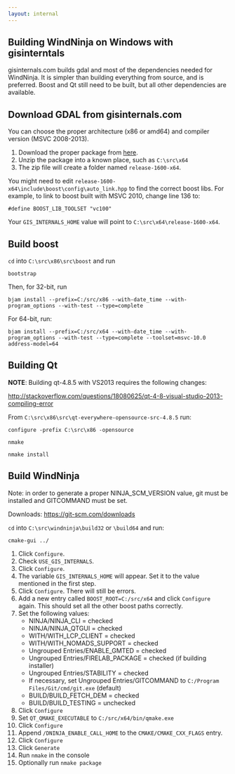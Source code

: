 ```yaml
---
layout: internal
---
```


## Building WindNinja on Windows with gisinterntals


gisinternals.com builds gdal and most of the dependencies needed for WindNinja.  It is simpler than building everything from source, and is preferred.  Boost and Qt still need to be built, but all other dependencies are available.

## Download GDAL from gisinternals.com

You can choose the proper architecture (x86 or amd64) and compiler version (MSVC 2008-2013).

1. Download the proper package from [here](http://gisinternals.com/sdk.php).
2. Unzip the package into a known place, such as `C:\src\x64`
3. The zip file will create a folder named `release-1600-x64`.

You might need to edit `release-1600-x64\include\boost\config\auto_link.hpp` to find the correct boost libs. For example, to link to boost built with MSVC 2010, change line 136 to:

`#define BOOST_LIB_TOOLSET "vc100"`

Your `GIS_INTERNALS_HOME` value will point to `C:\src\x64\release-1600-x64`.

## Build boost

`cd` into `C:\src\x86\src\boost` and run

`bootstrap`

Then, for 32-bit, run

`bjam install --prefix=C:/src/x86 --with-date_time --with-program_options --with-test --type=complete`

For 64-bit, run:

`bjam install --prefix=C:/src/x64 --with-date_time --with-program_options --with-test --type=complete --toolset=msvc-10.0 address-model=64`

## Building Qt

**NOTE**: Building qt-4.8.5 with VS2013 requires the following changes:

http://stackoverflow.com/questions/18080625/qt-4-8-visual-studio-2013-compiling-error

From `C:\src\x86\src\qt-everywhere-opensource-src-4.8.5` run:

`configure -prefix C:\src\x86 -opensource`

`nmake`

`nmake install`

## Build WindNinja

Note: in order to generate a proper NINJA_SCM_VERSION value, git must be installed and GITCOMMAND must be set.

Downloads: https://git-scm.com/downloads

`cd` into `C:\src\windninja\build32` or `\build64` and run:

`cmake-gui ../`

1. Click `Configure`.
2. Check `USE_GIS_INTERNALS`.
3. Click `Configure`.
4. The variable `GIS_INTERNALS_HOME` will appear.  Set it to the value mentioned in the first step.
5. Click `Configure`.  There will still be errors.
6. Add a new entry called `BOOST_ROOT=C:/src/x64` and click `Configure` again.  This should set all the other boost paths correctly.
7. Set the following values:
    - NINJA/NINJA_CLI = checked
    - NINJA/NINJA_QTGUI = checked
    - WITH/WITH_LCP_CLIENT = checked
    - WITH/WITH_NOMADS_SUPPORT = checked
    - Ungrouped Entries/ENABLE_GMTED = checked
    - Ungrouped Entries/FIRELAB_PACKAGE = checked (if building installer)
    - Ungrouped Entries/STABILITY = checked
    - If necessary, set Ungrouped Entries/GITCOMMAND to `C:/Program Files/Git/cmd/git.exe` (default)
    - BUILD/BUILD_FETCH_DEM = checked
    - BUILD/BUILD_TESTING = unchecked
8. Click `Configure`
9. Set `QT_QMAKE_EXECUTABLE` to `C:/src/x64/bin/qmake.exe`
10. Click `Configure`
9. Append `/DNINJA_ENABLE_CALL_HOME` to the `CMAKE/CMAKE_CXX_FLAGS` entry.
10. Click `Configure`
11. Click `Generate`
12. Run `nmake` in the console
13. Optionally run `nmake package`
